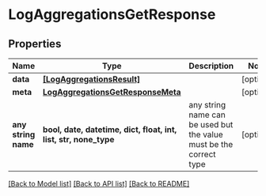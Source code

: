 # LogAggregationsGetResponse


## Properties
Name | Type | Description | Notes
------------ | ------------- | ------------- | -------------
**data** | [**[LogAggregationsResult]**](LogAggregationsResult.md) |  | [optional] 
**meta** | [**LogAggregationsGetResponseMeta**](LogAggregationsGetResponseMeta.md) |  | [optional] 
**any string name** | **bool, date, datetime, dict, float, int, list, str, none_type** | any string name can be used but the value must be the correct type | [optional]

[[Back to Model list]](../README.md#documentation-for-models) [[Back to API list]](../README.md#documentation-for-api-endpoints) [[Back to README]](../README.md)


